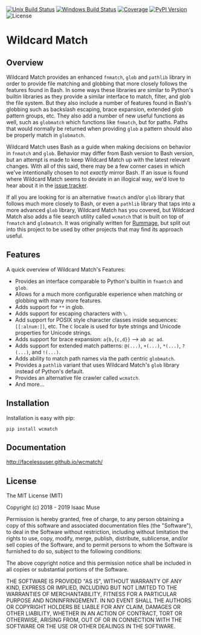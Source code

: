 [![Unix Build Status][travis-image]][travis-link]
[![Windows Build Status][appveyor-image]][appveyor-link]
[![Coverage][codecov-image]][codecov-link]
[![PyPI Version][pypi-image]][pypi-link]
![License][license-image-mit]
# Wildcard Match

## Overview

Wildcard Match provides an enhanced `fnmatch`, `glob` and `pathlib` library in order to provide file matching and
globbing that more closely follows the features found in Bash. In some ways these libraries are similar to Python's
builtin libraries as they provide a similar interface to match, filter, and glob the file system. But they also include
a number of features found in Bash's globbing such as backslash escaping, brace expansion, extended glob pattern groups,
etc. They also add a number of new useful functions as well, such as `globmatch` which functions like `fnmatch`, but for
paths. Paths that would normally be returned when providing `glob` a pattern should also be properly match in
`globmatch`.

Wildcard Match uses Bash as a guide when making decisions on behavior in `fnmatch` and `glob`. Behavior may differ from
Bash version to Bash version, but an attempt is made to keep Wildcard Match up with the latest relevant changes. With
all of this said, there may be a few corner cases in which we've intentionally chosen to not *exactly* mirror Bash. If
an issue is found where Wildcard Match seems to deviate in an illogical way, we'd love to hear about it in the
[issue tracker](https://github.com/facelessuser/wcmatch/issues).

If all you are looking for is an alternative `fnmatch` and/or `glob` library that follows much more closely to Bash, or
even a `pathlib` library that taps into a more advanced `glob` library,  Wildcard Match has you covered, but Wildcard
Match also adds a file search utility called `wcmatch` that is built on top of `fnmatch` and `globmatch`. It was
originally written for [Rummage](https://github.com/facelessuser/Rummage), but split out into this project to be used by
other projects that may find its approach useful.

## Features

A quick overview of Wildcard Match's Features:

- Provides an interface comparable to Python's builtin in `fnamtch` and `glob`.
- Allows for a much more configurable experience when matching or globbing with many more features.
- Adds support for `**` in glob.
- Adds support for escaping characters with `\`.
- Add support for POSIX style character classes inside sequences: `[[:alnum:]]`, etc. The `C` locale is used for byte
  strings and Unicode properties for Unicode strings.
- Adds support for brace expansion: `a{b,{c,d}}` --> `ab ac ad`.
- Adds support for extended match patterns: `@(...)`, `+(...)`, `*(...)`, `?(...)`, and `!(...)`.
- Adds ability to match path names via the path centric `globmatch`.
- Provides a `pathlib` variant that uses Wildcard Match's `glob` library instead of Python's default.
- Provides an alternative file crawler called `wcmatch`.
- And more...

## Installation

Installation is easy with pip:

```
pip install wcmatch
```

## Documentation

http://facelessuser.github.io/wcmatch/

## License

The MIT License (MIT)

Copyright (c) 2018 - 2019 Isaac Muse

Permission is hereby granted, free of charge, to any person obtaining a copy
of this software and associated documentation files (the "Software"), to deal
in the Software without restriction, including without limitation the rights
to use, copy, modify, merge, publish, distribute, sublicense, and/or sell
copies of the Software, and to permit persons to whom the Software is
furnished to do so, subject to the following conditions:

The above copyright notice and this permission notice shall be included in all
copies or substantial portions of the Software.

THE SOFTWARE IS PROVIDED "AS IS", WITHOUT WARRANTY OF ANY KIND, EXPRESS OR
IMPLIED, INCLUDING BUT NOT LIMITED TO THE WARRANTIES OF MERCHANTABILITY,
FITNESS FOR A PARTICULAR PURPOSE AND NONINFRINGEMENT. IN NO EVENT SHALL THE
AUTHORS OR COPYRIGHT HOLDERS BE LIABLE FOR ANY CLAIM, DAMAGES OR OTHER
LIABILITY, WHETHER IN AN ACTION OF CONTRACT, TORT OR OTHERWISE, ARISING FROM,
OUT OF OR IN CONNECTION WITH THE SOFTWARE OR THE USE OR OTHER DEALINGS IN THE
SOFTWARE.

[codecov-image]: https://img.shields.io/codecov/c/github/facelessuser/wcmatch/master.svg
[codecov-link]: https://codecov.io/github/facelessuser/wcmatch
[travis-image]: https://img.shields.io/travis/facelessuser/wcmatch/master.svg?label=Unix%20Build&logo=travis
[travis-link]: https://travis-ci.org/facelessuser/wcmatch
[appveyor-image]: https://img.shields.io/appveyor/ci/facelessuser/wcmatch/master.svg?label=Windows%20Build&logo=appveyor
[appveyor-link]: https://ci.appveyor.com/project/facelessuser/wcmatch
[pypi-image]: https://img.shields.io/pypi/v/wcmatch.svg?logo=python&logoColor=white
[pypi-link]: https://pypi.python.org/pypi/wcmatch
[license-image-mit]: https://img.shields.io/badge/license-MIT-blue.svg
